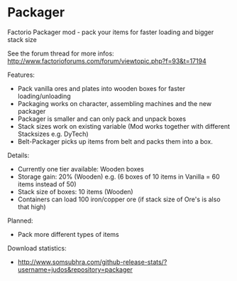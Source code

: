 # Packager
Factorio Packager mod - pack your items for faster loading and bigger stack size

See the forum thread for more infos: http://www.factorioforums.com/forum/viewtopic.php?f=93&t=17194

Features:
- Pack vanilla ores and plates into wooden boxes for faster loading/unloading
- Packaging works on character, assembling machines and the new packager
- Packager is smaller and can only pack and unpack boxes
- Stack sizes work on existing variable (Mod works together with different Stacksizes e.g. DyTech)
- Belt-Packager picks up items from belt and packs them into a box.

Details:
- Currently one tier available: Wooden boxes
- Storage gain: 20% (Wooden) e.g. (6 boxes of 10 items in Vanilla = 60 items instead of 50)
- Stack size of boxes: 10 items (Wooden)
- Containers can load 100 iron/copper ore (if stack size of Ore's is also that high)

Planned:
- Pack more different types of items

Download statistics:
- http://www.somsubhra.com/github-release-stats/?username=judos&repository=packager

